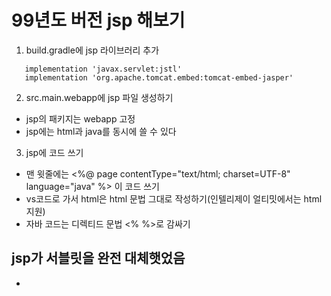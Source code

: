 # 99년도 버전 jsp 해보기
1. build.gradle에 jsp 라이브러리 추가
```
   implementation 'javax.servlet:jstl'
   implementation 'org.apache.tomcat.embed:tomcat-embed-jasper'
```
2. src.main.webapp에 jsp 파일 생성하기
- jsp의 패키지는 webapp 고정
- jsp에는 html과 java를 동시에 쓸 수 있다

3. jsp에 코드 쓰기
- 맨 윗줄에는 <%@ page contentType="text/html; charset=UTF-8" language="java" %> 이 코드 쓰기
- vs코드로 가서 html은 html 문법 그대로 작성하기(인텔리제이 얼티밋에서는 html 지원)
- 자바 코드는 디렉티드 문법 <% %>로 감싸기

## jsp가 서블릿을 완전 대체햇었음
- 